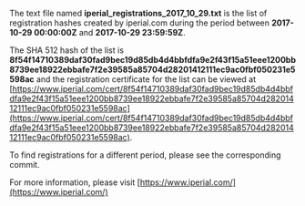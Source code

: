 The text file named **iperial_registrations_2017_10_29.txt** is the list of registration hashes created by iperial.com during the period between **2017-10-29 00:00:00Z** and **2017-10-29 23:59:59Z**.

The SHA 512 hash of the list is **8f54f14710389daf30fad9bec19d85db4d4bbfdfa9e2f43f15a51eee1200bb8739ee18922ebbafe7f2e39585a85704d28201412111ec9ac0fbf050231e5598ac** and the registration certificate for the list can be viewed at [https://www.iperial.com/cert/8f54f14710389daf30fad9bec19d85db4d4bbfdfa9e2f43f15a51eee1200bb8739ee18922ebbafe7f2e39585a85704d28201412111ec9ac0fbf050231e5598ac](https://www.iperial.com/cert/8f54f14710389daf30fad9bec19d85db4d4bbfdfa9e2f43f15a51eee1200bb8739ee18922ebbafe7f2e39585a85704d28201412111ec9ac0fbf050231e5598ac).

To find registrations for a different period, please see the corresponding commit.

For more information, please visit [https://www.iperial.com/](https://www.iperial.com/)
